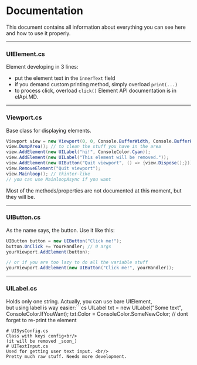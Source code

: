 # Documentation
This document contains all information about everything you can see here and how to use it properly.

---
### UIElement.cs
Element developing in 3 lines:
 - put the element text in the `innerText` field
 - if you demand custom printing method, simply overload `print(...)`
 - to process click, overload `click()`
Element API documentation is in elApi.MD.

---
### Viewport.cs
Base class for displaying elements.
```cs
Viewport view = new Viewport(0, 0, Console.BufferWidth, Console.BufferHeight);
view.DumpArea(); // to clean the stuff you have in the area
view.AddElement(new UILabel("hi!", ConsoleColor.Cyan));
view.AddElement(new UILabel("This element will be removed."));
view.AddElement(new UIButton("Quit viewport", () => {view.Dispose();}));
view.RemoveElement("Quit viewport");
view.Mainloop(); // tkinter-like
// you can use MainloopAsync if you want
```
Most of the methods/properties are not documented at this moment, but they will be.

---
### UIButton.cs
As the name says, the button. Use it like this:
```cs
UIButton button = new UIButton("Click me!");
button.OnClick += YourHandler; // 0 args
yourViewport.AddElement(button);

// or if you are too lazy to do all the variable stuff
yourViewport.AddElement(new UIButton("Click me!", yourHandler));
```

---
### UILabel.cs
Holds only one string. Actually, you can use bare UIElement,<br/>
but using label is way easier:```cs
UILabel txt = new UILabel("Some text", ConsoleColor.IfYouWant);
txt.Color = ConsoleColor.SomeNewColor; // dont forget to re-print the element
```
# UISysConfig.cs
Class with keys config<br/>
(it will be removed _soon_)
# UITextInput.cs
Used for getting user text input. <br/>
Pretty much raw stuff. Needs more development.
